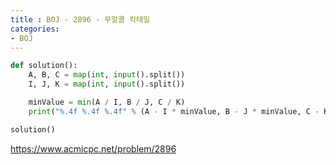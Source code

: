 ```yaml
---
title : BOJ - 2896 - 무알콜 칵테일
categories:
- BOJ
---
```


```python
def solution():
    A, B, C = map(int, input().split())
    I, J, K = map(int, input().split())

    minValue = min(A / I, B / J, C / K)
    print("%.4f %.4f %.4f" % (A - I * minValue, B - J * minValue, C - K * minValue))

solution()
```

https://www.acmicpc.net/problem/2896